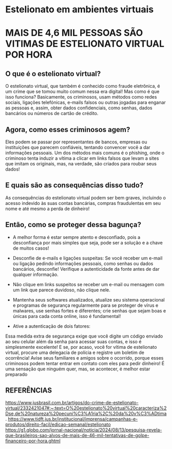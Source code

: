 # Estelionato em ambientes virtuais

# MAIS DE 4,6 MIL PESSOAS SÃO VITIMAS DE ESTELIONATO VIRTUAL POR HORA 



## O que é o estelionato virtual?
O estelionato virtual, que também é conhecido como fraude eletrônica, é um crime que se tomou muito comum nessa era digital! Mas como é que isso funciona? Basicamente, os criminosos, usam métodos como redes sociais, ligações telefónicas, e-mails falsos ou outras jogadas para enganar as pessoas e, assim, obter dados confidenciais, como senhas, dados bancários ou números de cartão de crédito.

## Agora, como esses criminosos agem? 
Eles podem se passar por representantes de bancos, empresas ou instituições que parecem confiáveis, tentando convencer você a dar informações pessoais. Um dos métodos mais comuns é o phishing, onde o criminoso tenta induzir a vítima a clicar em links falsos que levam a sites que imitam os originais, mas, na verdade, são criados para roubar seus dados! 

## E quais são as consequências disso tudo?
As consequências do estelionato virtual podem ser bem graves, incluindo o acesso indevido às suas contas bancárias, compras fraudulentas em seu nome e até mesmo a perda de dinheiro!

## Então, como se proteger dessa bagunça? 

- A melhor forma é estar sempre atento e desconfiado, pois a desconfiança por mais simples que seja, pode ser a solução e a chave de muitos casos!

- Desconfie de e-mails e ligações suspeitas: Se você receber um e-mail ou ligação pedindo informações pessoais, como senhas ou dados bancários, desconfie! Verifique a autenticidade da fonte antes de dar qualquer informação. 

- Não clique em links suspeitos se receber um e-mail ou mensagem com um link que parece duvidoso, não clique nele.

- Mantenha seus softwares atualizados, atualize seu sistema operacional e programas de segurança regularmente para se proteger de vírus e malwares, use senhas fortes e diferentes; crie senhas que sejam boas e únicas para cada conta online, isso é fundamental!

- Ative a autenticação de dois fatores:

Essa medida extra de segurança exige que você digite um código enviado ao seu celular além da senha para acessar suas contas, e isso é simplesmente excelente!
E se, por acaso, você for vítima de estelionato virtual, procure uma delegacia de polícia e registre um boletim de ocorrência! Avise seus familiares e amigos sobre o ocorrido, porque esses criminosos podem tentar entrar em contato com eles para pedir dinheiro! É uma sensação que ninguém quer, mas, se acontecer, é melhor estar preparado

## REFERÊNCIAS

https://www.jusbrasil.com.br/artigos/do-crime-de-estelionato-virtual/2332421047#:~:text=O%20estelionato%20virtual%20caracteriza%2Dse,de%20natureza%20pecuni%C3%A1ria%2C%20da%20v%C3%ADtima.
https://www.tjdft.jus.br/institucional/imprensa/campanhas-e-produtos/direito-facil/edicao-semanal/estelionato
https://g1.globo.com/jornal-nacional/noticia/2024/08/13/pesquisa-revela-que-brasileiros-sao-alvos-de-mais-de-46-mil-tentativas-de-golpe-financeiro-por-hora.ghtml
